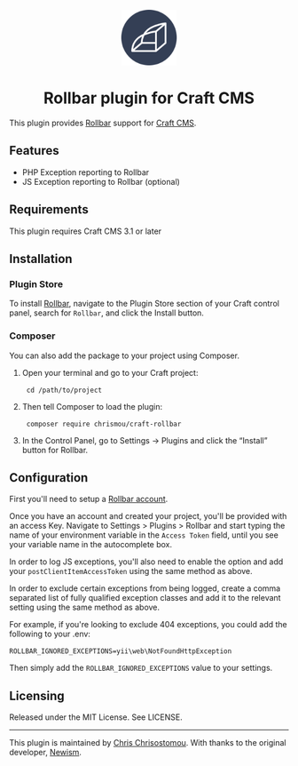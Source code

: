 <p align="center"><img src="./src/icon.svg" width="100" height="100" alt="Rollbar for Craft CMS"></p>

<h1 align="center">Rollbar plugin for Craft CMS</h1>

This plugin provides [Rollbar](https://rollbar.com) support for [Craft CMS](https://craftcms.com).

## Features

* PHP Exception reporting to Rollbar
* JS Exception reporting to Rollbar (optional)

## Requirements

This plugin requires Craft CMS 3.1 or later

## Installation

### Plugin Store

To install [Rollbar](https://rollbar.com/), navigate to the Plugin Store section of your Craft control panel, search for `Rollbar`, and click the Install button.

### Composer

You can also add the package to your project using Composer.

1. Open your terminal and go to your Craft project:

        cd /path/to/project

2. Then tell Composer to load the plugin:

        composer require chrismou/craft-rollbar

3. In the Control Panel, go to Settings → Plugins and click the “Install” button for Rollbar.

## Configuration

First you'll need to setup a [Rollbar account](https://rollbar.com/).

Once you have an account and created your project, you'll be provided with an access Key. Navigate to Settings > Plugins > Rollbar 
and start typing the name of your environment variable in the `Access Token` field, until you see your variable name in the autocomplete box.

In order to log JS exceptions, you'll also need to enable the option and add your `postClientItemAccessToken` using the 
same method as above.

In order to exclude certain exceptions from being logged, create a comma separated list of fully qualified exception classes
and add it to the relevant setting using the same method as above.

For example, if you're looking to exclude 404 exceptions, you could add the following to your .env:

```
ROLLBAR_IGNORED_EXCEPTIONS=yii\web\NotFoundHttpException
```
Then simply add the `ROLLBAR_IGNORED_EXCEPTIONS` value to your settings.

## Licensing

Released under the MIT License. See LICENSE.

----

This plugin is maintained by [Chris Chrisostomou](https://mou.me). With thanks to the original developer, [Newism](https://newism.com.au).

